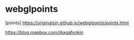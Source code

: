# webglpoints

[points] https://originalsin.github.io/webglpoints/points.html

https://blog.mapbox.com/@agafonkin

